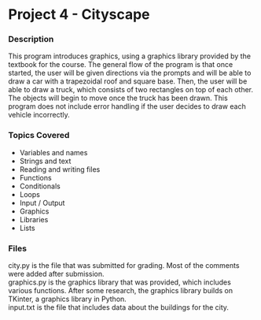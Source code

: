 # Project 4 - Cityscape

### Description
This program introduces graphics, using a graphics library provided by the textbook for the course. The general flow of the program is that once started,
the user will be given directions via the prompts and will be able to draw a car with a trapezoidal roof and square base. Then, the user will be able to draw a truck, which consists of two rectangles on top of each other. The objects will begin to move once the truck has been drawn. This program does not include error handling if
the user decides to draw each vehicle incorrectly.

### Topics Covered
- Variables and names
- Strings and text
- Reading and writing files
- Functions
- Conditionals
- Loops
- Input / Output
- Graphics
- Libraries
- Lists

### Files
city.py is the file that was submitted for grading. Most of the comments were added after submission.
<br />
graphics.py is the graphics library that was provided, which includes various functions. After some research, the graphics library builds on TKinter, a graphics library in Python.
<br />
input.txt is the file that includes data about the buildings for the city.
